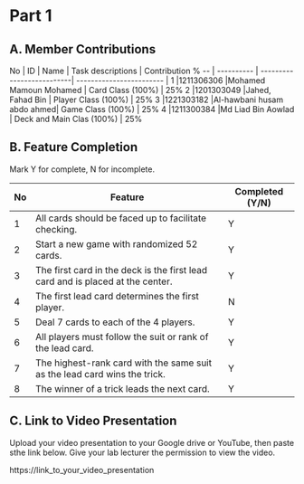 # Part 1

## A. Member Contributions

No | ID         | Name                      |     Task descriptions     | Contribution %
-- | ---------- | --------------------------| ------------------------  |
1  |1211306306  |Mohamed Mamoun Mohamed     |     Card Class (100%)     |  25%
2  |1201303049  |Jahed, Fahad Bin           |    Player Class (100%)    |  25%
3  |1221303182  |Al-hawbani husam abdo ahmed|     Game Class (100%)     |  25%
4  |1211300384  |Md Liad Bin Aowlad         | Deck and Main Clas (100%) |  25%


## B. Feature Completion

Mark Y for complete, N for incomplete.

No | Feature                                                                         | Completed (Y/N)
-- | ------------------------------------------------------------------------------- | ---------------
1  | All cards should be faced up to facilitate checking.                            |Y
2  | Start a new game with randomized 52 cards.                                      |Y
3  | The first card in the deck is the first lead card and is placed at the center.  |Y
4  | The first lead card determines the first player.                                |N
5  | Deal 7 cards to each of the 4 players.                                          |Y
6  | All players must follow the suit or rank of the lead card.                      |Y
7  | The highest-rank card with the same suit as the lead card wins the trick.       |Y
8  | The winner of a trick leads the next card.                                      |Y


## C. Link to Video Presentation

Upload your video presentation to your Google drive or YouTube, then paste sthe link below. Give your lab lecturer the permission to view the video.

https://link_to_your_video_presentation


